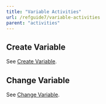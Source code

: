 ```yaml
---
title: "Variable Activities"
url: /refguide7/variable-activities
parent: "activities"
---
```



## Create Variable

See [Create Variable](create-variable).

## Change Variable

See [Change Variable](change-variable).
